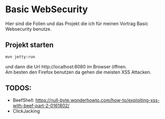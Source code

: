 # Basic WebSecurity 

Hier sind die Folien und das Projekt die ich für meinen Vortrag Basic Websecurity benutze.
 
## Projekt starten

```bash
mvn jetty:run
```

und dann die Url http://localhost:8080 im Browser öffnen.   
Am besten den Firefox benutzen da gehen die meisten XSS Attacken.


## TODOS:

*  BeefShell: https://null-byte.wonderhowto.com/how-to/exploiting-xss-with-beef-part-2-0161802/
* ClickJacking